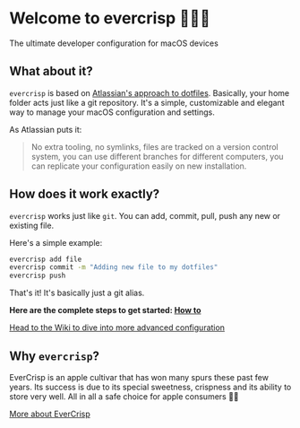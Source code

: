 # Welcome to evercrisp 👨‍💻🚀

The ultimate developer configuration for macOS devices

## What about it?

`evercrisp` is based on [Atlassian's approach to dotfiles](https://www.atlassian.com/git/tutorials/dotfiles). Basically, your home folder acts just like a git repository. It's a simple, customizable and elegant way to manage your macOS configuration and settings.

As Atlassian puts it:

> No extra tooling, no symlinks, files are tracked on a version control system, you can use different branches for different computers, you can replicate your configuration easily on new installation.

## How does it work exactly? 

`evercrisp` works just like `git`. You can add, commit, pull, push any new or existing file.

Here's a simple example:

```sh
evercrisp add file
evercrisp commit -m "Adding new file to my dotfiles"
evercrisp push
```

That's it! It's basically just a git alias.

**Here are the complete steps to get started: [How to](https://github.com/r4dixx/evercrisp/wiki/1.-Home#1-howto)**

[Head to the Wiki to dive into more advanced configuration](https://github.com/r4dixx/evercrisp/wiki)

## Why `evercrisp`?

EverCrisp is an apple cultivar that has won many spurs these past few years. Its success is due to its special sweetness, crispness and its ability to store very well. All in all a safe choice for apple consumers 🍎😋

[More about EverCrisp](https://en.wikipedia.org/wiki/EverCrisp)

